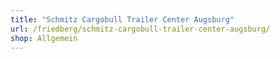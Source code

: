 ```yaml
---
title: "Schmitz Cargobull Trailer Center Augsburg"
url: /friedberg/schmitz-cargobull-trailer-center-augsburg/
shop: Allgemein
---
```

